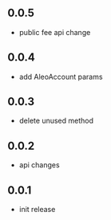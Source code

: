## 0.0.5

*  public fee api change


## 0.0.4

*  add AleoAccount params

## 0.0.3

* delete unused method

## 0.0.2

* api changes

## 0.0.1

* init release
